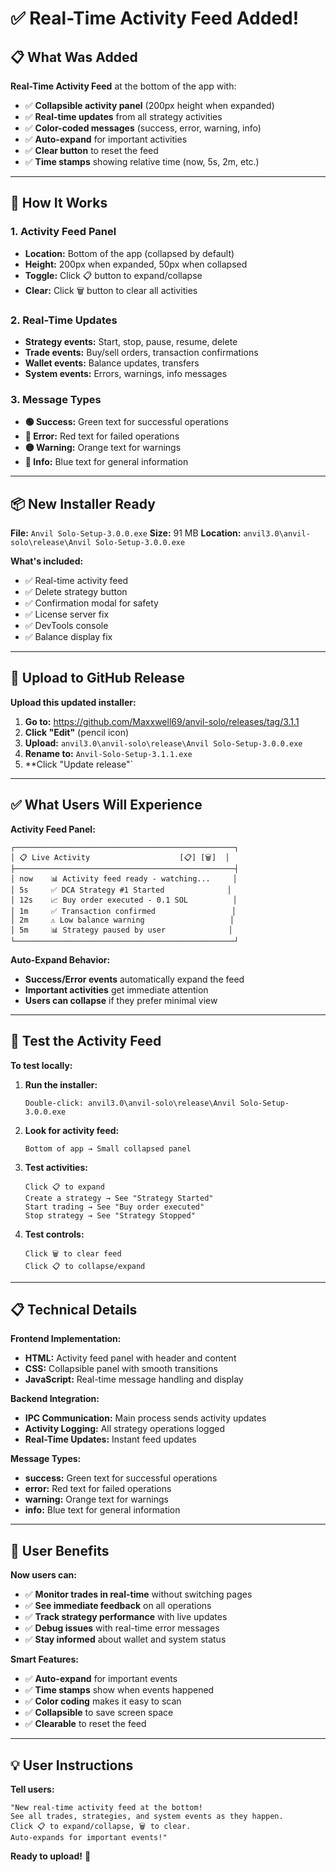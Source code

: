 # ✅ Real-Time Activity Feed Added!

## 📋 What Was Added

**Real-Time Activity Feed** at the bottom of the app with:
- ✅ **Collapsible activity panel** (200px height when expanded)
- ✅ **Real-time updates** from all strategy activities
- ✅ **Color-coded messages** (success, error, warning, info)
- ✅ **Auto-expand** for important activities
- ✅ **Clear button** to reset the feed
- ✅ **Time stamps** showing relative time (now, 5s, 2m, etc.)

---

## 🎯 How It Works

### **1. Activity Feed Panel**
- **Location:** Bottom of the app (collapsed by default)
- **Height:** 200px when expanded, 50px when collapsed
- **Toggle:** Click 📋 button to expand/collapse
- **Clear:** Click 🗑️ button to clear all activities

### **2. Real-Time Updates**
- **Strategy events:** Start, stop, pause, resume, delete
- **Trade events:** Buy/sell orders, transaction confirmations
- **Wallet events:** Balance updates, transfers
- **System events:** Errors, warnings, info messages

### **3. Message Types**
- **🟢 Success:** Green text for successful operations
- **🔴 Error:** Red text for failed operations
- **🟡 Warning:** Orange text for warnings
- **🔵 Info:** Blue text for general information

---

## 📦 New Installer Ready

**File:** `Anvil Solo-Setup-3.0.0.exe`
**Size:** 91 MB
**Location:** `anvil3.0\anvil-solo\release\Anvil Solo-Setup-3.0.0.exe`

**What's included:**
- ✅ Real-time activity feed
- ✅ Delete strategy button
- ✅ Confirmation modal for safety
- ✅ License server fix
- ✅ DevTools console
- ✅ Balance display fix

---

## 🚀 Upload to GitHub Release

**Upload this updated installer:**

1. **Go to:** https://github.com/Maxxwell69/anvil-solo/releases/tag/3.1.1
2. **Click "Edit"** (pencil icon)
3. **Upload:** `anvil3.0\anvil-solo\release\Anvil Solo-Setup-3.0.0.exe`
4. **Rename to:** `Anvil-Solo-Setup-3.1.1.exe`
5. **Click "Update release"`

---

## ✅ What Users Will Experience

**Activity Feed Panel:**
```
┌─────────────────────────────────────────────────┐
│ 📋 Live Activity                    [📋] [🗑️]  │
├─────────────────────────────────────────────────┤
│ now    📊 Activity feed ready - watching...     │
│ 5s     ✅ DCA Strategy #1 Started              │
│ 12s    📈 Buy order executed - 0.1 SOL          │
│ 1m     ✅ Transaction confirmed                 │
│ 2m     ⚠️ Low balance warning                   │
│ 5m     📊 Strategy paused by user              │
└─────────────────────────────────────────────────┘
```

**Auto-Expand Behavior:**
- **Success/Error events** automatically expand the feed
- **Important activities** get immediate attention
- **Users can collapse** if they prefer minimal view

---

## 🧪 Test the Activity Feed

**To test locally:**

1. **Run the installer:**
   ```
   Double-click: anvil3.0\anvil-solo\release\Anvil Solo-Setup-3.0.0.exe
   ```

2. **Look for activity feed:**
   ```
   Bottom of app → Small collapsed panel
   ```

3. **Test activities:**
   ```
   Click 📋 to expand
   Create a strategy → See "Strategy Started"
   Start trading → See "Buy order executed"
   Stop strategy → See "Strategy Stopped"
   ```

4. **Test controls:**
   ```
   Click 🗑️ to clear feed
   Click 📋 to collapse/expand
   ```

---

## 📋 Technical Details

**Frontend Implementation:**
- **HTML:** Activity feed panel with header and content
- **CSS:** Collapsible panel with smooth transitions
- **JavaScript:** Real-time message handling and display

**Backend Integration:**
- **IPC Communication:** Main process sends activity updates
- **Activity Logging:** All strategy operations logged
- **Real-Time Updates:** Instant feed updates

**Message Types:**
- **success:** Green text for successful operations
- **error:** Red text for failed operations  
- **warning:** Orange text for warnings
- **info:** Blue text for general information

---

## 🎯 User Benefits

**Now users can:**
- ✅ **Monitor trades in real-time** without switching pages
- ✅ **See immediate feedback** on all operations
- ✅ **Track strategy performance** with live updates
- ✅ **Debug issues** with real-time error messages
- ✅ **Stay informed** about wallet and system status

**Smart Features:**
- ✅ **Auto-expand** for important events
- ✅ **Time stamps** show when events happened
- ✅ **Color coding** makes it easy to scan
- ✅ **Collapsible** to save screen space
- ✅ **Clearable** to reset the feed

---

## 💡 User Instructions

**Tell users:**
```
"New real-time activity feed at the bottom!
See all trades, strategies, and system events as they happen.
Click 📋 to expand/collapse, 🗑️ to clear.
Auto-expands for important events!"
```

**Ready to upload!** 🚀
